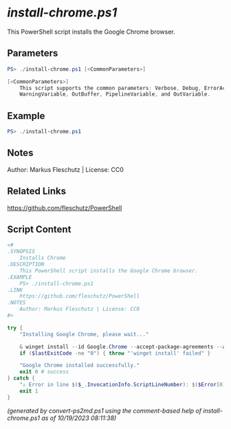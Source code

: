 *install-chrome.ps1*
================

This PowerShell script installs the Google Chrome browser.

Parameters
----------
```powershell
PS> ./install-chrome.ps1 [<CommonParameters>]

[<CommonParameters>]
    This script supports the common parameters: Verbose, Debug, ErrorAction, ErrorVariable, WarningAction, 
    WarningVariable, OutBuffer, PipelineVariable, and OutVariable.
```

Example
-------
```powershell
PS> ./install-chrome.ps1

```

Notes
-----
Author: Markus Fleschutz | License: CC0

Related Links
-------------
https://github.com/fleschutz/PowerShell

Script Content
--------------
```powershell
<#
.SYNOPSIS
	Installs Chrome
.DESCRIPTION
	This PowerShell script installs the Google Chrome browser.
.EXAMPLE
	PS> ./install-chrome.ps1
.LINK
	https://github.com/fleschutz/PowerShell
.NOTES
	Author: Markus Fleschutz | License: CC0
#>

try {
	"Installing Google Chrome, please wait..."

	& winget install --id Google.Chrome --accept-package-agreements --accept-source-agreements
	if ($lastExitCode -ne "0") { throw "'winget install' failed" }

	"Google Chrome installed successfully."
	exit 0 # success
} catch {
	"⚠️ Error in line $($_.InvocationInfo.ScriptLineNumber): $($Error[0])"
	exit 1
}
```

*(generated by convert-ps2md.ps1 using the comment-based help of install-chrome.ps1 as of 10/19/2023 08:11:38)*
